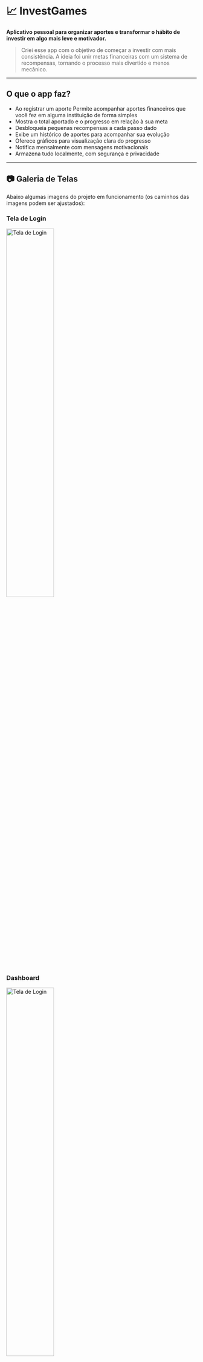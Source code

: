 # 📈 InvestGames

**Aplicativo pessoal para organizar aportes e transformar o hábito de investir em algo mais leve e motivador.**

> Criei esse app com o objetivo de começar a investir com mais consistência. A ideia foi unir metas financeiras com um sistema de recompensas, tornando o processo mais divertido e menos mecânico.

---

##  O que o app faz?

- Ao registrar um aporte Permite acompanhar aportes financeiros que você fez em alguma instituição de forma simples  
- Mostra o total aportado e o progresso em relação à sua meta  
- Desbloqueia pequenas recompensas a cada passo dado  
- Exibe um histórico de aportes para acompanhar sua evolução  
- Oferece gráficos para visualização clara do progresso  
- Notifica mensalmente com mensagens motivacionais  
- Armazena tudo localmente, com segurança e privacidade  

---

## 📷 Galeria de Telas

Abaixo algumas imagens do projeto em funcionamento (os caminhos das imagens podem ser ajustados):

### Tela de Login
<img src="login.jpeg" alt="Tela de Login" width="50%"/>

### Dashboard
<img src="Inicio.jpeg" alt="Tela de Login" width="50%"/>

### Inserir Aporte
<img src="InserirAporte.jpeg" alt="Tela de Login" width="50%"/>


### Histórico de Aportes
<img src="Historico.jpeg" alt="Tela de Login" width="50%"/>

### Metas
<img src="Metas.jpeg" alt="Tela de Login" width="50%"/>

### Notas da Versão
<img src="Notasversao.jpeg" alt="Tela de Login" width="50%"/>

### ℹSobre o App
<img src="Sobre.jpeg" alt="Tela de Login" width="50%"/>

---

## Tecnologias e ferramentas usadas

- **Kotlin** com **Jetpack Compose**  
- Banco de dados local com **Room (SQLite)**  
- Navegação usando **Navigation Compose**  
- **ViewModel + LiveData**  
- Design inspirado no **Material 3**  
- Android Studio (versão Giraffe ou Koala)  

---

## 🔐 Login e segurança

- Login com CPF, e-mail e senha  
- Sessão salva de forma automática após o primeiro login, 

---

## 🎁 Recompensas e Metas

Você pode definir metas como:

- 🚗 Comprar um carro  
- 💰 Montar uma reserva de emergência  
- ✈️ Fazer uma viagem  
- 📦 Qualquer outro objetivo que quiser

A cada avanço, o app libera pop-up com pequenas recompensas como forma de reconhecimento pelo progresso.

---

## 👨‍💻 Sobre o projeto

Esse é um projeto pessoal, desenvolvido no tempo livre. A motivação principal foi criar algo útil pra mim mesmo, com intuito de me motivar a cada vez que eu conseguir inserir um novo aporte financeiro.
Não pretendo dar continuidade a este projeto visto que atingir o objetivo principal a qual eu mesmo havia proposto, e meu foco não é desenvolvimento android/mobile.

---

## 📄 Licença

Licenciado sob a **MIT License** – veja o arquivo [LICENSE](LICENSE) para mais detalhes.
